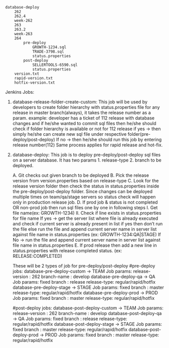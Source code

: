 	database-deploy
		262
		262.4
		week-262
		263
		263.2
		week-263
		264
			pre-deploy
				GROWTH-1234.sql
				TRADE-3798.sql
				status.properties
			post-deploy
				SELLERTOOLS-6590.sql
				status.properties
		version.txt
		rapid-version.txt
		hotfix-version.txt


Jenkins Jobs:
1. database-release-folder-create-custom: This job will be used by developers to create folder hierarchy with 		 status.properties file for any release in master branch(always), it takes the release number as a param. 
	example: developer has a ticket of 112 release with database changes and if he/she wanted to commit sql files then 	   he/she should check if folder hierarchy is available or not for 112 release
	if yes → then simply he/she can create new sql file under respective folder(pre-deploy/post-deploy)
	If no → then he/she should run this job by entering release number(112)
	Same process applies for rapid release and hot-fix.

2. database-deploy: This job is to deploy pre-deploy/post-deploy sql files on a server database. It has two params 1. release-type 2. branch to be deployed.

	A. Git checks out given branch to be deployed
	B. Pick the release version from version.properties based on release-type
	C. Look for the release version folder then check the status in status.properties inside the pre-deploy/post-deploy 	       folder. Since changes can be deployed multiple times on team/qa/stage servers so status check will happen only in 	    production release job.
	D. If prod job & status is not completed OR non-prod job then run sql files one by one in following steps
		I. Get file name(ex: GROWTH-1234)
		II. Check if line exists in status.properties for file name
			If yes → get the server list where file is already executed and check if current server is already 				present in list if yes then don’t run the file else run the file and append current 					     server name in server list against file name in status.properties (ex: GROWTH-1234:QA|STAGE)
			If No → run the file and append current server name in server list against file name in 					status.properties
	E. If prod release then add a new line in status.properties with release completed status. (ex: RELEASE:COMPLETED)

	These will be 2 types of job for pre-deploy/post-deploy
	#pre-deploy jobs:
		database-pre-deploy-custom → TEAM
			Job params: 
				release-version : 262
				branch-name : develop
		database-pre-deploy-qa → QA
			Job params:
				fixed branch : release
				release-type: regular/rapid/hotfix
		database-pre-deploy-stage → STAGE
			Job params:
				fixed branch : master
				release-type: regular/rapid/hotfix
		database-pre-deploy-prod → PROD
			Job params:
				fixed branch : master
				release-type: regular/rapid/hotfix
				
	#post-deploy jobs:
		database-post-deploy-custom → TEAM
			Job params: 
				release-version : 262
				branch-name : develop
		database-post-deploy-qa → QA
			Job params:
				fixed branch : release
				release-type: regular/rapid/hotfix
		database-post-deploy-stage → STAGE
			Job params:
				fixed branch : master
				release-type: regular/rapid/hotfix
		database-post-deploy-prod → PROD
			Job params:
				fixed branch : master
				release-type: regular/rapid/hotfix
